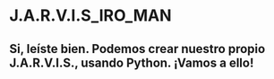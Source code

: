 # J.A.R.V.I.S_IRO_MAN


## Si, leíste bien. Podemos crear nuestro propio J.A.R.V.I.S., usando Python. ¡Vamos a ello!